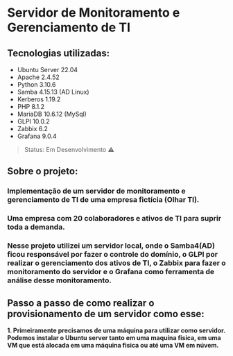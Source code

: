 # Servidor de Monitoramento e Gerenciamento de TI

## Tecnologias utilizadas:
* Ubuntu Server 22.04
* Apache 2.4.52
* Python 3.10.6
* Samba 4.15.13 (AD Linux)
* Kerberos 1.19.2
* PHP 8.1.2
* MariaDB 10.6.12 (MySql) 
* GLPI 10.0.2
* Zabbix 6.2
* Grafana 9.0.4

>Status: Em Desenvolvimento ⚠️

## Sobre o projeto:
### Implementação de um servidor de monitoramento e gerenciamento de TI de uma empresa fictícia (Olhar TI). 
### Uma empresa com 20 colaboradores e ativos de TI para suprir toda a demanda.  
### Nesse projeto utilizei um servidor local, onde o Samba4(AD) ficou responsável por fazer o controle do domínio, o GLPI por realizar o gerenciamento dos ativos de TI, o Zabbix para fazer o monitoramento do servidor e o Grafana como ferramenta de análise desse monitoramento. 

## Passo a passo de como realizar o provisionamento de um servidor como esse:

**1. Primeiramente precisamos de uma máquina para utilizar como servidor. Podemos instalar o Ubuntu server tanto em uma maquina fisica, em uma VM que está alocada em uma máquina fisica ou até uma VM em núvem.**

